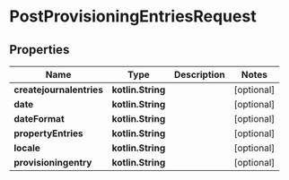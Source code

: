 
# PostProvisioningEntriesRequest

## Properties
| Name | Type | Description | Notes |
| ------------ | ------------- | ------------- | ------------- |
| **createjournalentries** | **kotlin.String** |  |  [optional] |
| **date** | **kotlin.String** |  |  [optional] |
| **dateFormat** | **kotlin.String** |  |  [optional] |
| **propertyEntries** | **kotlin.String** |  |  [optional] |
| **locale** | **kotlin.String** |  |  [optional] |
| **provisioningentry** | **kotlin.String** |  |  [optional] |



